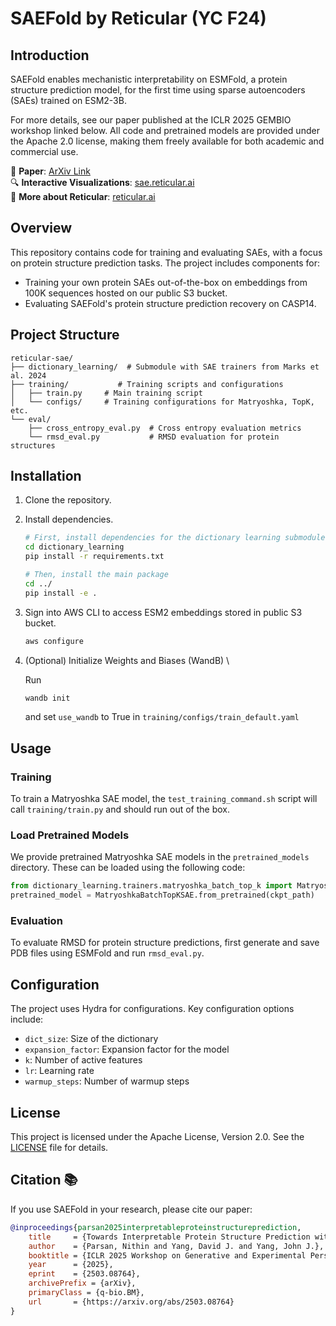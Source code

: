 # SAEFold by Reticular (YC F24)

## Introduction

SAEFold enables mechanistic interpretability on ESMFold, a protein structure prediction model, for the first time using sparse autoencoders (SAEs) trained on ESM2-3B. 

For more details, see our paper published at the ICLR 2025 GEMBIO workshop linked below. All code and pretrained models are provided under the Apache 2.0 license, making them freely available for both academic and commercial use.

📄 **Paper**: [ArXiv Link](https://arxiv.org/abs/2503.08764) \
🔍 **Interactive Visualizations**: [sae.reticular.ai](https://sae.reticular.ai) \
🏢 **More about Reticular**: [reticular.ai](https://reticular.ai)

## Overview

This repository contains code for training and evaluating SAEs, with a focus on protein structure prediction tasks. The project includes components for:

- Training your own protein SAEs out-of-the-box on embeddings from 100K sequences hosted on our public S3 bucket.
- Evaluating SAEFold's protein structure prediction recovery on CASP14.

## Project Structure

```
reticular-sae/
├── dictionary_learning/  # Submodule with SAE trainers from Marks et al. 2024
├── training/           # Training scripts and configurations
│   ├── train.py     # Main training script
│   └── configs/     # Training configurations for Matryoshka, TopK, etc.
└── eval/
    ├── cross_entropy_eval.py  # Cross entropy evaluation metrics
    └── rmsd_eval.py           # RMSD evaluation for protein structures
```

## Installation

1. Clone the repository.

2. Install dependencies.
   ```bash
   # First, install dependencies for the dictionary learning submodule
   cd dictionary_learning
   pip install -r requirements.txt
   
   # Then, install the main package
   cd ../
   pip install -e .
   ```

3. Sign into AWS CLI to access ESM2 embeddings stored in public S3 bucket.
   ```bash
   aws configure
   ```

4. (Optional) Initialize Weights and Biases (WandB) \

    Run
    ```bash
    wandb init
    ```
    and set `use_wandb` to True in `training/configs/train_default.yaml`

## Usage

### Training

To train a Matryoshka SAE model, the `test_training_command.sh` script will call `training/train.py` and should run out of the box.

### Load Pretrained Models
We provide pretrained Matryoshka SAE models in the `pretrained_models` directory. These can be loaded using the following code:
```python
from dictionary_learning.trainers.matryoshka_batch_top_k import MatryoshkaBatchTopKSAE
pretrained_model = MatryoshkaBatchTopKSAE.from_pretrained(ckpt_path)
```

### Evaluation

To evaluate RMSD for protein structure predictions, first generate and save PDB files using ESMFold and run `rmsd_eval.py`.

## Configuration

The project uses Hydra for configurations. Key configuration options include:

- `dict_size`: Size of the dictionary
- `expansion_factor`: Expansion factor for the model
- `k`: Number of active features
- `lr`: Learning rate
- `warmup_steps`: Number of warmup steps

## License

This project is licensed under the Apache License, Version 2.0. See the [LICENSE](LICENSE) file for details.

## Citation 📚

If you use SAEFold in your research, please cite our paper:

```bibtex
@inproceedings{parsan2025interpretableproteinstructureprediction,
    title     = {Towards Interpretable Protein Structure Prediction with Sparse Autoencoders},
    author    = {Parsan, Nithin and Yang, David J. and Yang, John J.},
    booktitle = {ICLR 2025 Workshop on Generative and Experimental Perspectives for Biomolecular Design (GEMBIO)},
    year      = {2025},
    eprint    = {2503.08764},
    archivePrefix = {arXiv},
    primaryClass = {q-bio.BM},
    url       = {https://arxiv.org/abs/2503.08764}
}
```
